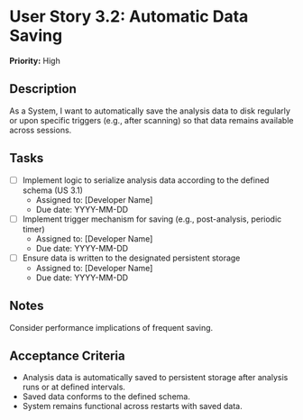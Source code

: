 # User Story 3.2: Automatic Data Saving

**Priority:** High

## Description
As a System, I want to automatically save the analysis data to disk regularly or upon specific triggers (e.g., after scanning) so that data remains available across sessions.

## Tasks
- [ ] Implement logic to serialize analysis data according to the defined schema (US 3.1)
  - Assigned to: [Developer Name]
  - Due date: YYYY-MM-DD
- [ ] Implement trigger mechanism for saving (e.g., post-analysis, periodic timer)
  - Assigned to: [Developer Name]
  - Due date: YYYY-MM-DD
- [ ] Ensure data is written to the designated persistent storage
  - Assigned to: [Developer Name]
  - Due date: YYYY-MM-DD

## Notes
Consider performance implications of frequent saving.

## Acceptance Criteria
- Analysis data is automatically saved to persistent storage after analysis runs or at defined intervals.
- Saved data conforms to the defined schema.
- System remains functional across restarts with saved data.
